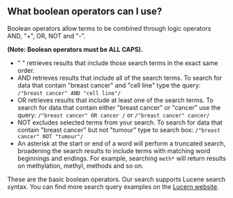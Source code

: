 ## What boolean operators can I use?

Boolean operators allow terms to be combined through logic operators AND, "+", OR, NOT and "-".

**(Note: Boolean operators must be ALL CAPS).**

* " " retrieves results that include those search terms in the exact same order.  
* AND retrieves results that include all of the search terms. To search for data that contain "breast cancer" and "cell line" type the query: `/"breast cancer" AND "cell line"/`
* OR retrieves results that include at least one of the search terms. To search for data that contain either "breast cancer" or "cancer" use the query: `/"breast cancer" OR cancer /` or `/"breast cancer" cancer/`
* NOT excludes selected terms from your search. To search for data that contain "breast cancer" but not "tumour" type to search box: `/"breast cancer" NOT "tumour"/`
* An asterisk at the start or end of a word will perform a truncated search, broadening the search results to include terms with matching word beginnings and endings. For example, searching `meth*` will return results on methylation, methyl, methods and so on.

These are the basic boolean operators. Our search supports Lucene search syntax. You can find more search query examples on the [Lucern website](https://lucene.apache.org/core/2_9_4/queryparsersyntax.html).

